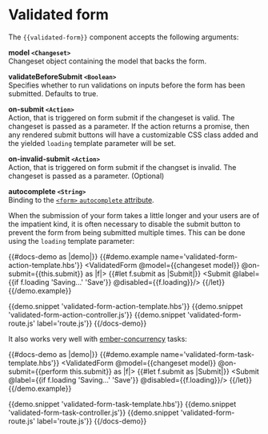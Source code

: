 # Validated form

The `{{validated-form}}` component accepts the following arguments:

**model `<Changeset>`**  
Changeset object containing the model that backs the form.

**validateBeforeSubmit `<Boolean>`**  
Specifies whether to run validations on inputs before the form has been
submitted. Defaults to true.

**on-submit `<Action>`**  
Action, that is triggered on form submit if the changeset is valid. The
changeset is passed as a parameter. If the action returns a promise, then any
rendered submit buttons will have a customizable CSS class added and the yielded
`loading` template parameter will be set.

**on-invalid-submit `<Action>`**  
Action, that is triggered on form submit if the changset is invalid. The
changeset is passed as a parameter. (Optional)

**autocomplete `<String>`**  
Binding to the [`<form>` `autocomplete`
attribute](https://developer.mozilla.org/en-US/docs/Web/HTML/Element/form#attr-autocomplete).

When the submission of your form takes a little longer and your users are of
the impatient kind, it is often necessary to disable the submit button to
prevent the form from being submitted multiple times. This can be done using
the `loading` template parameter:

<!-- prettier-ignore-start -->
{{#docs-demo as |demo|}}
  {{#demo.example name='validated-form-action-template.hbs'}}
    <ValidatedForm @model={{changeset model}} @on-submit={{this.submit}} as |f|>
      {{#let f.submit as |Submit|}}
        <Submit @label={{if f.loading 'Saving...' 'Save'}} @disabled={{f.loading}}/>
      {{/let}}
    </ValidatedForm>
  {{/demo.example}}

  {{demo.snippet 'validated-form-action-template.hbs'}}
  {{demo.snippet 'validated-form-action-controller.js'}}
  {{demo.snippet 'validated-form-route.js' label='route.js'}}
{{/docs-demo}}
<!-- prettier-ignore-end -->

It also works very well with [ember-concurrency](http://ember-concurrency.com/) tasks:

<!-- prettier-ignore-start -->
{{#docs-demo as |demo|}}
  {{#demo.example name='validated-form-task-template.hbs'}}
    <ValidatedForm @model={{changeset model}} @on-submit={{perform this.submit}} as |f|>
      {{#let f.submit as |Submit|}}
        <Submit @label={{if f.loading 'Saving...' 'Save'}} @disabled={{f.loading}}/>
      {{/let}}
    </ValidatedForm>
  {{/demo.example}}

  {{demo.snippet 'validated-form-task-template.hbs'}}
  {{demo.snippet 'validated-form-task-controller.js'}}
  {{demo.snippet 'validated-form-route.js' label='route.js'}}
{{/docs-demo}}
<!-- prettier-ignore-end -->
